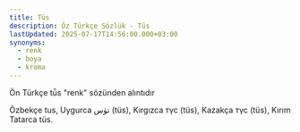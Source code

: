 ```yaml
---
title: Tüs
description: Öz Türkçe Sözlük - Tüs
lastUpdated: 2025-07-17T14:56:00.000+03:00
synonyms:
  - renk
  - boya
  - kroma
---
```

Ön Türkçe tǖs "renk" sözünden alıntıdır

Özbekçe tus, Uygurca  تۈس (tüs), Kırgızca түс (tüs), Kazakça түс (tüs), Kırım Tatarca tüs.
